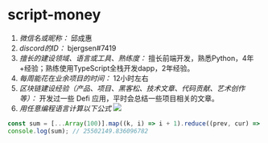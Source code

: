 # script-money

1. *微信名或昵称：* 邱成惠
2. *discord的ID：* bjergsen#7419
3. *擅长的建设领域、语言或工具、熟练度：* 擅长前端开发，熟悉Python，4年+经验；熟练使用TypeScript全栈开发dapp，2年经验。
4. *每周能花在业余项目的时间：* 12小时左右
5. *区块链建设经验（产品、项目、黑客松、技术文章、代码贡献、艺术创作等）：* 开发过一些 Defi 应用，平时会总结一些项目相关的文章。
6. *用任意编程语言计算以下公式*
![](https://latex.codecogs.com/svg.image?\sum_{n=1}^{100}\left&space;(n^{3}-\sqrt[3]{n}&space;\right&space;))

```Javascript    
const sum = [...Array(100)].map((k, i) => i + 1).reduce((prev, cur) => prev + Math.pow(cur, 3) - Math.pow(cur, 1 / 3), 0);
console.log(sum); // 25502149.836096782
```
